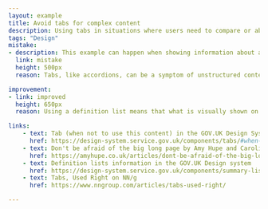 ```yaml
---
layout: example
title: Avoid tabs for complex content
description: Using tabs in situations where users need to compare or absorb more information.
tags: "Design"
mistake:  
- description: This example can happen when showing information about a user that they need to compalre.
  link: mistake
  height: 500px
  reason: Tabs, like accordions, can be a symptom of unstructured content design. It also does not act as a tab in mobile view so is a unequal experience.

improvement:
- link: improved
  height: 650px
  reason: Using a definition list means that what is visually shown on the page is more aligned with what is read out on a screen reader.

links:
    - text: Tab (when not to use this content) in the GOV.UK Design System
      href: https://design-system.service.gov.uk/components/tabs/#when-not-to-use-this-component
    - text: Don't be afraid of the big long page by Amy Hupe and Caroline Jarrett
      href: https://amyhupe.co.uk/articles/dont-be-afraid-of-the-big-long-page/    
    - text: Definition lists information in the GOV.UK Design system
      href: https://design-system.service.gov.uk/components/summary-list/
    - text: Tabs, Used Right on NN/g
      href: https://www.nngroup.com/articles/tabs-used-right/

---
```


